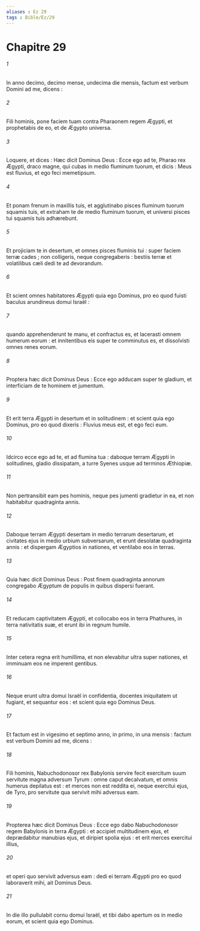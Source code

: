 ```yaml
---
aliases : Ez 29
tags : Bible/Ez/29
---
```


# Chapitre 29

###### 1
In anno decimo, decimo mense, undecima die mensis, factum est verbum Domini ad me, dicens :
###### 2
Fili hominis, pone faciem tuam contra Pharaonem regem Ægypti, et prophetabis de eo, et de Ægypto universa.
###### 3
Loquere, et dices : Hæc dicit Dominus Deus : Ecce ego ad te, Pharao rex Ægypti, draco magne, qui cubas in medio fluminum tuorum, et dicis : Meus est fluvius, et ego feci memetipsum.
###### 4
Et ponam frenum in maxillis tuis, et agglutinabo pisces fluminum tuorum squamis tuis, et extraham te de medio fluminum tuorum, et universi pisces tui squamis tuis adhærebunt.
###### 5
Et projiciam te in desertum, et omnes pisces fluminis tui : super faciem terræ cades ; non colligeris, neque congregaberis : bestiis terræ et volatilibus cæli dedi te ad devorandum.
###### 6
Et scient omnes habitatores Ægypti quia ego Dominus, pro eo quod fuisti baculus arundineus domui Israël :
###### 7
quando apprehenderunt te manu, et confractus es, et lacerasti omnem humerum eorum : et innitentibus eis super te comminutus es, et dissolvisti omnes renes eorum.
###### 8
Proptera hæc dicit Dominus Deus : Ecce ego adducam super te gladium, et interficiam de te hominem et jumentum.
###### 9
Et erit terra Ægypti in desertum et in solitudinem : et scient quia ego Dominus, pro eo quod dixeris : Fluvius meus est, et ego feci eum.
###### 10
Idcirco ecce ego ad te, et ad flumina tua : daboque terram Ægypti in solitudines, gladio dissipatam, a turre Syenes usque ad terminos Æthiopiæ.
###### 11
Non pertransibit eam pes hominis, neque pes jumenti gradietur in ea, et non habitabitur quadraginta annis.
###### 12
Daboque terram Ægypti desertam in medio terrarum desertarum, et civitates ejus in medio urbium subversarum, et erunt desolatæ quadraginta annis : et dispergam Ægyptios in nationes, et ventilabo eos in terras.
###### 13
Quia hæc dicit Dominus Deus : Post finem quadraginta annorum congregabo Ægyptum de populis in quibus dispersi fuerant.
###### 14
Et reducam captivitatem Ægypti, et collocabo eos in terra Phathures, in terra nativitatis suæ, et erunt ibi in regnum humile.
###### 15
Inter cetera regna erit humillima, et non elevabitur ultra super nationes, et imminuam eos ne imperent gentibus.
###### 16
Neque erunt ultra domui Israël in confidentia, docentes iniquitatem ut fugiant, et sequantur eos : et scient quia ego Dominus Deus.
###### 17
Et factum est in vigesimo et septimo anno, in primo, in una mensis : factum est verbum Domini ad me, dicens :
###### 18
Fili hominis, Nabuchodonosor rex Babylonis servire fecit exercitum suum servitute magna adversum Tyrum : omne caput decalvatum, et omnis humerus depilatus est : et merces non est reddita ei, neque exercitui ejus, de Tyro, pro servitute qua servivit mihi adversus eam.
###### 19
Propterea hæc dicit Dominus Deus : Ecce ego dabo Nabuchodonosor regem Babylonis in terra Ægypti : et accipiet multitudinem ejus, et deprædabitur manubias ejus, et diripiet spolia ejus : et erit merces exercitui illius,
###### 20
et operi quo servivit adversus eam : dedi ei terram Ægypti pro eo quod laboraverit mihi, ait Dominus Deus.
###### 21
In die illo pullulabit cornu domui Israël, et tibi dabo apertum os in medio eorum, et scient quia ego Dominus.
